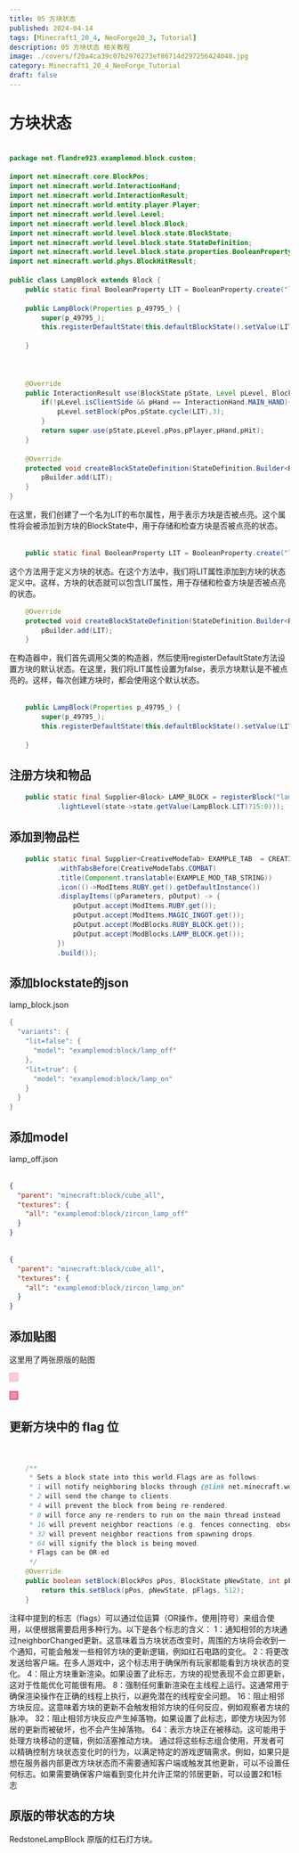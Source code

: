 ```yaml
---
title: 05 方块状态
published: 2024-04-14
tags: [Minecraft1_20_4, NeoForge20_3, Tutorial]
description: 05 方块状态 相关教程
image: ./covers/f20a4ca39c07b2976273ef86714d297256424048.jpg
category: Minecraft1_20_4_NeoForge_Tutorial
draft: false
---
```

# 方块状态


```java

package net.flandre923.examplemod.block.custom;

import net.minecraft.core.BlockPos;
import net.minecraft.world.InteractionHand;
import net.minecraft.world.InteractionResult;
import net.minecraft.world.entity.player.Player;
import net.minecraft.world.level.Level;
import net.minecraft.world.level.block.Block;
import net.minecraft.world.level.block.state.BlockState;
import net.minecraft.world.level.block.state.StateDefinition;
import net.minecraft.world.level.block.state.properties.BooleanProperty;
import net.minecraft.world.phys.BlockHitResult;

public class LampBlock extends Block {
    public static final BooleanProperty LIT = BooleanProperty.create("lit");

    public LampBlock(Properties p_49795_) {
        super(p_49795_);
        this.registerDefaultState(this.defaultBlockState().setValue(LIT,false));

    }



    @Override
    public InteractionResult use(BlockState pState, Level pLevel, BlockPos pPos, Player pPlayer, InteractionHand pHand, BlockHitResult pHit) {
        if(!pLevel.isClientSide && pHand == InteractionHand.MAIN_HAND){
            pLevel.setBlock(pPos,pState.cycle(LIT),3);
        }
        return super.use(pState,pLevel,pPos,pPlayer,pHand,pHit);
    }

    @Override
    protected void createBlockStateDefinition(StateDefinition.Builder<Block, BlockState> pBuilder) {
        pBuilder.add(LIT);
    }
}

```
在这里，我们创建了一个名为LIT的布尔属性，用于表示方块是否被点亮。这个属性将会被添加到方块的BlockState中，用于存储和检查方块是否被点亮的状态。

```java

    public static final BooleanProperty LIT = BooleanProperty.create("lit");

```

这个方法用于定义方块的状态。在这个方法中，我们将LIT属性添加到方块的状态定义中。这样，方块的状态就可以包含LIT属性，用于存储和检查方块是否被点亮的状态。

```java
    @Override
    protected void createBlockStateDefinition(StateDefinition.Builder<Block, BlockState> pBuilder) {
        pBuilder.add(LIT);
    }

```

在构造器中，我们首先调用父类的构造器，然后使用registerDefaultState方法设置方块的默认状态。在这里，我们将LIT属性设置为false，表示方块默认是不被点亮的。这样，每次创建方块时，都会使用这个默认状态。

```java

    public LampBlock(Properties p_49795_) {
        super(p_49795_);
        this.registerDefaultState(this.defaultBlockState().setValue(LIT,false));

    }

```

## 注册方块和物品

```java
    public static final Supplier<Block> LAMP_BLOCK = registerBlock("lamp_block",()->new LampBlock(BlockBehaviour.Properties.ofFullCopy(Blocks.STONE).strength(6f).requiresCorrectToolForDrops()
            .lightLevel(state->state.getValue(LampBlock.LIT)?15:0)));

```
## 添加到物品栏

```java
    public static final Supplier<CreativeModeTab> EXAMPLE_TAB  = CREATIVE_MODE_TABS.register("example_tab",() -> CreativeModeTab.builder()
            .withTabsBefore(CreativeModeTabs.COMBAT)
            .title(Component.translatable(EXAMPLE_MOD_TAB_STRING))
            .icon(()->ModItems.RUBY.get().getDefaultInstance())
            .displayItems((pParameters, pOutput) -> {
                pOutput.accept(ModItems.RUBY.get());
                pOutput.accept(ModItems.MAGIC_INGOT.get());
                pOutput.accept(ModBlocks.RUBY_BLOCK.get());
                pOutput.accept(ModBlocks.LAMP_BLOCK.get());
            })
            .build());

```

## 添加blockstate的json

lamp_block.json

```java
{
  "variants": {
    "lit=false": {
      "model": "examplemod:block/lamp_off"
    },
    "lit=true": {
      "model": "examplemod:block/lamp_on"
    }
  }
}

```

## 添加model

lamp_off.json

```json

{
  "parent": "minecraft:block/cube_all",
  "textures": {
    "all": "examplemod:block/zircon_lamp_off"
  }
}

```

```json

{
  "parent": "minecraft:block/cube_all",
  "textures": {
    "all": "examplemod:block/zircon_lamp_on"
  }
}
```

## 添加贴图

 这里用了两张原版的贴图

![alt text](zircon_lamp_off.png) 

![alt text](zircon_lamp_on.png)


## 更新方块中的 flag 位

```java


    /**
     * Sets a block state into this world.Flags are as follows:
     * 1 will notify neighboring blocks through {@link net.minecraft.world.level.block.state.BlockBehaviour$BlockStateBase#neighborChanged neighborChanged} updates.
     * 2 will send the change to clients.
     * 4 will prevent the block from being re-rendered.
     * 8 will force any re-renders to run on the main thread instead
     * 16 will prevent neighbor reactions (e.g. fences connecting, observers pulsing).
     * 32 will prevent neighbor reactions from spawning drops.
     * 64 will signify the block is being moved.
     * Flags can be OR-ed
     */
    @Override
    public boolean setBlock(BlockPos pPos, BlockState pNewState, int pFlags) {
        return this.setBlock(pPos, pNewState, pFlags, 512);
    }


```
注释中提到的标志（flags）可以通过位运算（OR操作，使用|符号）来组合使用，以便根据需要启用多种行为。以下是各个标志的含义：
1：通知相邻的方块通过neighborChanged更新。这意味着当方块状态改变时，周围的方块将会收到一个通知，可能会触发一些相邻方块的更新逻辑，例如红石电路的变化。
2：将更改发送给客户端。在多人游戏中，这个标志用于确保所有玩家都能看到方块状态的变化。
4：阻止方块重新渲染。如果设置了此标志，方块的视觉表现不会立即更新，这对于性能优化可能很有用。
8：强制任何重新渲染在主线程上运行。这通常用于确保渲染操作在正确的线程上执行，以避免潜在的线程安全问题。
16：阻止相邻方块反应。这意味着方块的更新不会触发相邻方块的任何反应，例如观察者方块的脉冲。
32：阻止相邻方块反应产生掉落物。如果设置了此标志，即使方块因为邻居的更新而被破坏，也不会产生掉落物。
64：表示方块正在被移动。这可能用于处理方块移动的逻辑，例如活塞推动方块。
通过将这些标志组合使用，开发者可以精确控制方块状态变化时的行为，以满足特定的游戏逻辑需求。例如，如果只是想在服务器内部更改方块状态而不需要通知客户端或触发其他更新，可以不设置任何标志。如果需要确保客户端看到变化并允许正常的邻居更新，可以设置2和1标志

## 原版的带状态的方块
RedstoneLampBlock 原版的红石灯方块。
